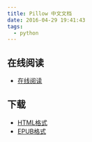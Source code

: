 ```yaml
---
title: Pillow 中文文档
date: 2016-04-29 19:41:43
tags:
  - python
---
```


## 在线阅读 ##

+ [在线阅读](http://pillow-cn.readthedocs.io/en/latest/)

## 下载 ##

+ [HTML格式](http://readthedocs.org/projects/pillow-cn/downloads/htmlzip/latest/)
+ [EPUB格式](http://readthedocs.org/projects/pillow-cn/downloads/epub/latest/)
